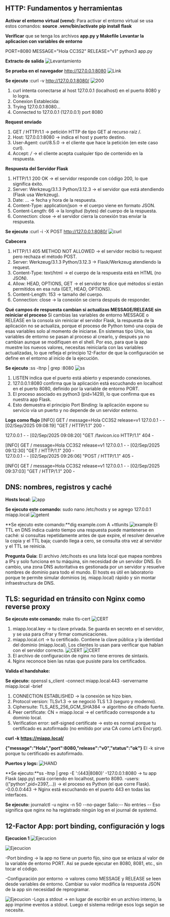 ## HTTP: Fundamentos y herramientas
 **Activar el entorno virtual (venv):**
Para activar el entorno virtual se usa estos comandos:
**source .venv/bin/activate**
**pip install flask**

**Verificar** que se tenga los archivos **app.py y Makefile**
 **Levantar la aplicacion con variables de entorno**

PORT=8080 MESSAGE="Hola CC3S2" RELEASE="v1" python3 app.py

**Extracto de salida**
![Levantamiento](imagenes/Levantamiento.png)

**Se prueba en el navegador**
http://127.0.0.1:8080
![Link](imagenes/resultadoHTTP.png)


**Se ejecuto** :curl -v http://127.0.0.1:8080/
![200](imagenes/200.png)

1. curl intenta conectarse al host 127.0.0.1 (localhost) en el puerto 8080 y lo logra.
2. Conexion Establecida:
3. Trying 127.0.0.1:8080...
4. Connected to 127.0.0.1 (127.0.0.1) port 8080

**Request enviado**
1. GET / HTTP/1.1 → petición HTTP de tipo GET al recurso raíz /.
2. Host: 127.0.0.1:8080 → indica el host y puerto destino.
3. User-Agent: curl/8.5.0 → el cliente que hace la petición (en este caso curl).
4. Accept: */* → el cliente acepta cualquier tipo de contenido en la respuesta.

**Respuesta del Servidor Flask**
1. HTTP/1.1 200 OK → el servidor responde con código 200, lo que significa éxito.
2. Server: Werkzeug/3.1.3 Python/3.12.3 → el servidor que está atendiendo (Flask usa Werkzeug).
3. Date: ... → fecha y hora de la respuesta.
4. Content-Type: application/json → el cuerpo viene en formato JSON.
5. Content-Length: 66 → la longitud (bytes) del cuerpo de la respuesta.
6. Connection: close → el servidor cierra la conexión tras enviar la respuesta.

**Se ejecuto** :curl -i -X POST http://127.0.0.1:8080/
![curl](imagenes/curl.png)

**Cabecera**
1. HTTP/1.1 405 METHOD NOT ALLOWED → el servidor recibió tu request pero rechaza el método POST.
2. Server: Werkzeug/3.1.3 Python/3.12.3 → Flask/Werkzeug atendiendo la request.
3. Content-Type: text/html → el cuerpo de la respuesta está en HTML (no JSON).
4. Allow: HEAD, OPTIONS, GET → el servidor te dice qué métodos sí están permitidos en esa ruta (GET, HEAD, OPTIONS).
5. Content-Length: 153 → tamaño del cuerpo.
6. Connection: close → la conexión se cierra después de responder.

**Qué campos de respuesta cambian si actualizas MESSAGE/RELEASE sin reiniciar el proceso**
Si cambias las variables de entorno MESSAGE o RELEASE en la consola sin reiniciar el servidor Flask, la respuesta de la aplicación no se actualiza, porque el proceso de Python tomó una copia de esas variables solo al momento de iniciarse. En sistemas tipo Unix, las variables de entorno se pasan al proceso al crearlo, y después ya no cambian aunque se modifiquen en el shell. Por eso, para que la app muestre los nuevos valores, necesitas reiniciarla con las variables actualizadas, lo que refleja el principio 12-Factor de que la configuración se define en el entorno al inicio de la ejecución.


**Se ejecuto** :ss -ltnp | grep :8080
![ss](imagenes/ss.png)
1. LISTEN indica que el puerto está abierto y esperando conexiones.
2. 127.0.0.1:8080 confirma que la aplicación está escuchando en localhost en el puerto 8080, definido por la variable de entorno PORT.
3. El proceso asociado es python3 (pid=1429), lo que confirma que es nuestra app Flask.
4. Esto demuestra el principio Port Binding: la aplicación expone su servicio vía un puerto y no depende de un servidor externo.

**Logs como flujo**
[INFO] GET /  message=Hola CC3S2 release=v1
127.0.0.1 - - [02/Sep/2025 09:08:19] "GET / HTTP/1.1" 200 -  

127.0.0.1 - - [02/Sep/2025 09:08:20] "GET /favicon.ico HTTP/1.1" 404 -

[INFO] GET /  message=Hola CC3S2 release=v1
127.0.0.1 - - [02/Sep/2025 09:12:30] "GET / HTTP/1.1" 200 -        
127.0.0.1 - - [02/Sep/2025 09:26:06] "POST / HTTP/1.1" 405 -

[INFO] GET /  message=Hola CC3S2 release=v1
127.0.0.1 - - [02/Sep/2025 09:37:03] "GET / HTTP/1.1" 200 -

## DNS: nombres, registros y caché

**Hosts local:**
![app](imagenes/miapplocal.png)

**Se ejecuto este comando:** sudo nano /etc/hosts  y se agrego 127.0.0.1   miapp.local 
![getent](imagenes/getent.png)

**Se ejecuto este comando:**dig example.com A +ttlunits
![example](imagenes/digExample.png)
El TTL en DNS indica cuánto tiempo una respuesta puede mantenerse en caché: si consultas repetidamente antes de que expire, el resolver devuelve la copia y el TTL baja; cuando llega a cero, se consulta otra vez al servidor y el TTL se reinicia.

**Pregunta Guia:**
El archivo /etc/hosts es una lista local que mapea nombres a IPs y solo funciona en tu máquina, sin necesidad de un servidor DNS. En cambio, una zona DNS autoritativa es gestionada por un servidor y resuelve nombres de dominio para todo el mundo. El hosts es útil en laboratorio porque te permite simular dominios (ej. miapp.local) rápido y sin montar infraestructura de DNS.

## TLS: seguridad en tránsito con Nginx como reverse proxy

**Se ejecuto este comando:** make tls-cert 
![CERT](imagenes/micert.png)
1. miapp.local.key → tu clave privada. Se guarda en secreto en el servidor, y se usa para cifrar y firmar comunicaciones.
2. miapp.local.crt → tu certificado. Contiene la clave pública y la identidad del dominio (miapp.local). Los clientes lo usan para verificar que hablan con el servidor correcto.
![CERT](imagenes/certificado1.png)
![CERT](imagenes/certificado2.png)
1. El archivo de configuración de nginx no tiene errores de sintaxis.
2. Nginx reconoce bien las rutas que pusiste para los certificados.

**Valida el handshake:**

**Se ejecuto:** openssl s_client -connect miapp.local:443 -servername miapp.local -brief
1. CONNECTION ESTABLISHED → la conexión se hizo bien.
2. Protocol version: TLSv1.3 → se negoció TLS 1.3 (seguro y moderno).
3. Ciphersuite: TLS_AES_256_GCM_SHA384 → algoritmo de cifrado fuerte.
4. Peer certificate: CN = miapp.local → el certificado corresponde a tu dominio local.
5. Verification error: self-signed certificate → esto es normal porque tu certificado es autofirmado (no emitido por una CA como Let’s Encrypt).

**curl -k https://miapp.local/**

**{"message":"Hola","port":8080,"release":"v0","status":"ok"}**
El -k sirve porque tu certificado es autofirmado.


**Puertos y logs:**
![HAND](imagenes/Puerto1.png)

**Se ejecuto:**ss -ltnp | grep -E ':(443|8080)'
-127.0.0.1:8080 → tu app Flask (app.py) está corriendo en localhost, puerto 8080.
-users:(("python",pid=2397,...)) → el proceso es Python (el que corre Flask).
-0.0.0.0:443 → Nginx está escuchando en el puerto 443 en todas las interfaces.

**Se ejecuto:** journalctl -u nginx -n 50 --no-pager
Salio:-- No entries --
Eso significa que nginx no ha registrado ningún log en el journal de systemd.

## 12-Factor App: port binding, configuración y logs

**Ejecucion 1**
![Ejecucion](imagenes/ejecucion1.png)

![Ejecucion](imagenes/ejecucion2.png)

-Port binding → la app no tiene un puerto fijo, sino que se enlaza al valor de la variable de entorno PORT. Así se puede ejecutar en 8080, 8081, etc., sin tocar el código.

-Configuración por entorno → valores como MESSAGE y RELEASE se leen desde variables de entorno. Cambiar su valor modifica la respuesta JSON de la app sin necesidad de reprogramar.

![Ejecucion](imagenes/log.png)
-Logs a stdout → en lugar de escribir en un archivo interno, la app imprime eventos a stdout. Luego el sistema redirige esos logs según se necesite.